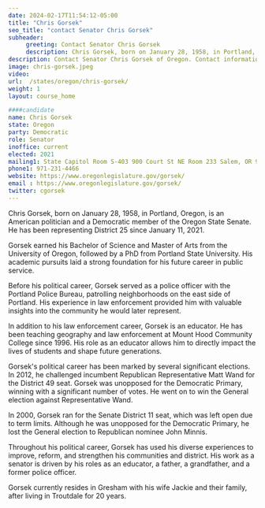 ```yaml
---
date: 2024-02-17T11:54:12-05:00
title: "Chris Gorsek"
seo_title: "contact Senator Chris Gorsek"
subheader:
     greeting: Contact Senator Chris Gorsek
     description: Chris Gorsek, born on January 28, 1958, in Portland, Oregon, is an American politician and a Democratic member of the Oregon State Senate. He has been representing District 25 since January 11, 2021.
description: Contact Senator Chris Gorsek of Oregon. Contact information for Chris Gorsek includes email address, phone number, and mailing address.
image: chris-gorsek.jpeg
video:
url:  /states/oregon/chris-gorsek/
weight: 1
layout: course_home

####candidate
name: Chris Gorsek
state: Oregon
party: Democratic
role: Senator
inoffice: current
elected: 2021
mailing1: State Capitol Room S-403 900 Court St NE Room 233 Salem, OR 97301
phone1: 971-231-4466
website: https://www.oregonlegislature.gov/gorsek/
email : https://www.oregonlegislature.gov/gorsek/
twitter: cgorsek
---
```


Chris Gorsek, born on January 28, 1958, in Portland, Oregon, is an American politician and a Democratic member of the Oregon State Senate. He has been representing District 25 since January 11, 2021.

Gorsek earned his Bachelor of Science and Master of Arts from the University of Oregon, followed by a PhD from Portland State University. His academic pursuits laid a strong foundation for his future career in public service.

Before his political career, Gorsek served as a police officer with the Portland Police Bureau, patrolling neighborhoods on the east side of Portland. His experience in law enforcement provided him with valuable insights into the community he would later represent.

In addition to his law enforcement career, Gorsek is an educator. He has been teaching geography and law enforcement at Mount Hood Community College since 1996. His role as an educator allows him to directly impact the lives of students and shape future generations.

Gorsek's political career has been marked by several significant elections. In 2012, he challenged incumbent Republican Representative Matt Wand for the District 49 seat. Gorsek was unopposed for the Democratic Primary, winning with a significant number of votes. He went on to win the General election against Representative Wand.

In 2000, Gorsek ran for the Senate District 11 seat, which was left open due to term limits. Although he was unopposed for the Democratic Primary, he lost the General election to Republican nominee John Minnis.

Throughout his political career, Gorsek has used his diverse experiences to improve, reform, and strengthen his communities and district. His work as a senator is driven by his roles as an educator, a father, a grandfather, and a former police officer.

Gorsek currently resides in Gresham with his wife Jackie and their family, after living in Troutdale for 20 years.
